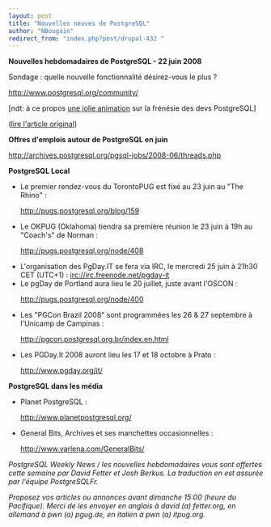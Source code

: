 ```yaml
---
layout: post
title: "Nouvelles neuves de PostgreSQL"
author: "NBougain"
redirect_from: "index.php?post/drupal-432 "
---
```



<p><strong>Nouvelles hebdomadaires de PostgreSQL - 22 juin 2008</strong></p>

<p>Sondage&nbsp;: quelle nouvelle fonctionnalité désirez-vous le plus&nbsp;?

<a target="_blank" href="http://www.postgresql.org/community/">http://www.postgresql.org/community/</a></p>

<p>[ndt: à ce propos <a href="http://www.vimeo.com/1081680">une jolie animation</a> sur la frénésie des devs PostgreSQL]</p>

<p>(<a href="http://people.planetpostgresql.org/dfetter/index.php?/archives/178-PostgreSQL-Weekly-News-June-22-2008.html">lire l'article original</a>)</p>

<!--more-->


<!--break-->

<p><strong>Offres d'emplois autour de PostgreSQL en juin</strong></p>

<p><a target="_blank" href="http://archives.postgresql.org/pgsql-jobs/2008-06/threads.php">http://archives.postgresql.org/pgsql-jobs/2008-06/threads.php</a></p>

<p><strong>PostgreSQL Local</strong></p>

<ul>

<li>Le premier rendez-vous du TorontoPUG est fixé au 23 juin au "The Rhino"&nbsp;:

<a target="_blank" href="http://pugs.postgresql.org/blog/159">http://pugs.postgresql.org/blog/159</a></li>

<li>Le OKPUG (Oklahoma) tiendra sa première réunion le 23 juin à 19h au "Coach's" de Norman&nbsp;:

<a target="_blank" href="http://pugs.postgresql.org/node/408">http://pugs.postgresql.org/node/408</a></li>

<li>L'organisation des PgDay.IT se fera via IRC, le mercredi 25 juin à 21h30 CET (UTC+1)&nbsp;: <a href="irc://irc.freenode.net/pgday-it">irc://irc.freenode.net/pgday-it</a></li>

<li>Le pgDay de Portland aura lieu le 20 juillet, juste avant l'OSCON&nbsp;:

<a target="_blank" href="http://pugs.postgresql.org/node/400">http://pugs.postgresql.org/node/400</a></li>

<li>Les "PGCon Brazil 2008" sont programmées les 26 &amp; 27 septembre à l'Unicamp de Campinas&nbsp;:

<a target="_blank" href="http://pgcon.postgresql.org.br/index.en.html">http://pgcon.postgresql.org.br/index.en.html</a></li>

<li>Les PGDay.It 2008 auront lieu les 17 et 18 octobre à Prato&nbsp;:

<a target="_blank" href="http://www.pgday.org/it/">http://www.pgday.org/it/</a></li>

</ul>

<p><strong>PostgreSQL dans les média</strong></p>

<ul>

<li>Planet PostgreSQL&nbsp;:

<a target="_blank" href="http://www.planetpostgresql.org/">http://www.planetpostgresql.org/</a></li>

<li>General Bits, Archives et ses manchettes occasionnelles&nbsp;:

<a target="_blank" href="http://www.varlena.com/GeneralBits/">http://www.varlena.com/GeneralBits/</a></li>

</ul>

<p><em>PostgreSQL Weekly News / les nouvelles hebdomadaires vous sont offertes cette semaine par David Fetter et Josh Berkus. La traduction en est assurée par l'équipe PostgreSQLFr.</em></p>

<p><em>Proposez vos articles ou annonces avant dimanche 15:00 (heure du Pacifique). Merci de les envoyer en anglais à david (a) fetter.org, en allemand à pwn (a) pgug.de, en italien à pwn (a) itpug.org.</em></p>